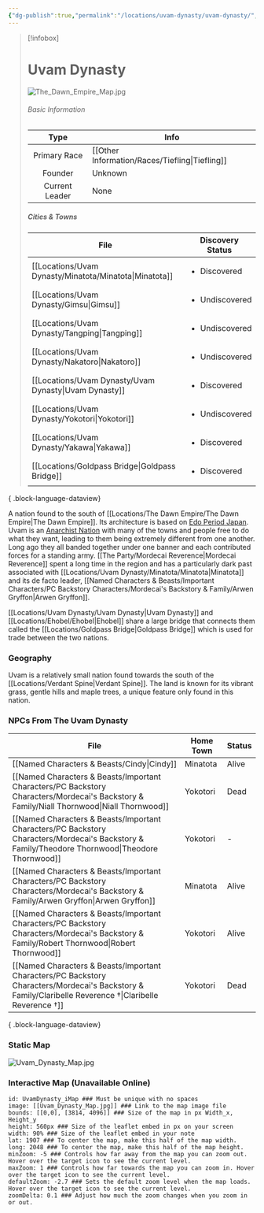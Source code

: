 ```yaml
---
{"dg-publish":true,"permalink":"/locations/uvam-dynasty/uvam-dynasty/","tags":["Discovered"],"updated":"2025-03-01T21:15:54.547+00:00"}
---
```


> [!infobox]
> 
> # Uvam Dynasty
> ![The_Dawn_Empire_Map.jpg](/img/user/Admin/Attachments/The_Dawn_Empire_Map.jpg)
> ###### Basic Information
> 
>  Type | Info |
> :----: | --- |
>  Primary Race | [[Other Information/Races/Tiefling\|Tiefling]] |
>  Founder | Unknown  |
>  Current Leader | None |
>  ##### Cities & Towns 
>   | File                                                      | Discovery Status               |
> | --------------------------------------------------------- | ------------------------------ |
> | [[Locations/Uvam Dynasty/Minatota/Minatota\|Minatota]] | <ul><li>Discovered</li></ul>   |
> | [[Locations/Uvam Dynasty/Gimsu\|Gimsu]]                | <ul><li>Undiscovered</li></ul> |
> | [[Locations/Uvam Dynasty/Tangping\|Tangping]]          | <ul><li>Undiscovered</li></ul> |
> | [[Locations/Uvam Dynasty/Nakatoro\|Nakatoro]]          | <ul><li>Undiscovered</li></ul> |
> | [[Locations/Uvam Dynasty/Uvam Dynasty\|Uvam Dynasty]]  | <ul><li>Discovered</li></ul>   |
> | [[Locations/Uvam Dynasty/Yokotori\|Yokotori]]          | <ul><li>Undiscovered</li></ul> |
> | [[Locations/Uvam Dynasty/Yakawa\|Yakawa]]              | <ul><li>Discovered</li></ul>   |
> | [[Locations/Goldpass Bridge\|Goldpass Bridge]]         | <ul><li>Discovered</li></ul>   |
> 
{ .block-language-dataview}

A nation found to the south of [[Locations/The Dawn Empire/The Dawn Empire\|The Dawn Empire]]. Its architecture is based on [Edo Period Japan](https://en.wikipedia.org/wiki/Edo_period). Uvam is an [Anarchist Nation](https://en.wikipedia.org/wiki/Anarchy) with many of the towns and people free to do what they want, leading to them being extremely different from one another. Long ago they all banded together under one banner and each contributed forces for a standing army.  [[The Party/Mordecai Reverence\|Mordecai Reverence]] spent a long time in the region and has a particularly dark past associated with [[Locations/Uvam Dynasty/Minatota/Minatota\|Minatota]] and its de facto leader, [[Named Characters & Beasts/Important Characters/PC Backstory Characters/Mordecai's Backstory & Family/Arwen Gryffon\|Arwen Gryffon]].

[[Locations/Uvam Dynasty/Uvam Dynasty\|Uvam Dynasty]] and [[Locations/Ehobel/Ehobel\|Ehobel]] share a large bridge that connects them called the [[Locations/Goldpass Bridge\|Goldpass Bridge]] which is used for trade between the two nations. 

### Geography
Uvam is a relatively small nation found towards the south of the [[Locations/Verdant Spine\|Verdant Spine]]. The land is known for its vibrant grass, gentle hills and maple trees, a unique feature only found in this nation.

### NPCs From The Uvam Dynasty
| File                                                                                                                                                       | Home Town | Status |
| ---------------------------------------------------------------------------------------------------------------------------------------------------------- | --------- | ------ |
| [[Named Characters & Beasts/Cindy\|Cindy]]                                                                                                              | Minatota  | Alive  |
| [[Named Characters & Beasts/Important Characters/PC Backstory Characters/Mordecai's Backstory & Family/Niall Thornwood\|Niall Thornwood]]               | Yokotori  | Dead   |
| [[Named Characters & Beasts/Important Characters/PC Backstory Characters/Mordecai's Backstory & Family/Theodore Thornwood\|Theodore Thornwood]]         | Yokotori  | \-     |
| [[Named Characters & Beasts/Important Characters/PC Backstory Characters/Mordecai's Backstory & Family/Arwen Gryffon\|Arwen Gryffon]]                   | Minatota  | Alive  |
| [[Named Characters & Beasts/Important Characters/PC Backstory Characters/Mordecai's Backstory & Family/Robert Thornwood\|Robert Thornwood]]             | Yokotori  | Alive  |
| [[Named Characters & Beasts/Important Characters/PC Backstory Characters/Mordecai's Backstory & Family/Claribelle Reverence †\|Claribelle Reverence †]] | Yokotori  | Dead   |

{ .block-language-dataview}
### Static Map
![Uvam_Dynasty_Map.jpg](/img/user/Admin/Attachments/Uvam_Dynasty_Map.jpg)

### Interactive Map (Unavailable Online)
``` leaflet
id: UvamDynasty_iMap ### Must be unique with no spaces  
image: [[Uvam_Dynasty_Map.jpg]] ### Link to the map image file  
bounds: [[0,0], [3814, 4096]] ### Size of the map in px Width_x, Height_y  
height: 560px ### Size of the leaflet embed in px on your screen  
width: 90% ### Size of the leaflet embed in your note  
lat: 1907 ### To center the map, make this half of the map width.  
long: 2048 ### To center the map, make this half of the map height.  
minZoom: -5 ### Controls how far away from the map you can zoom out. Hover over the target icon to see the current level.  
maxZoom: 1 ### Controls how far towards the map you can zoom in. Hover over the target icon to see the current level.  
defaultZoom: -2.7 ### Sets the default zoom level when the map loads. Hover over the target icon to see the current level.  
zoomDelta: 0.1 ### Adjust how much the zoom changes when you zoom in or out.
```

